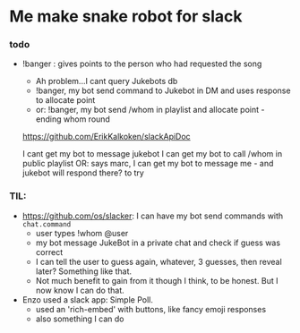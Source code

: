 # Me make snake robot for slack

### todo
- !banger : gives points to the person who had requested the song
	- Ah problem...I cant query Jukebots db
	- !banger, my bot send command to Jukebot in DM and uses response to allocate point
	- or: !banger, my bot send /whom in playlist and allocate point - ending whom round

    https://github.com/ErikKalkoken/slackApiDoc


	I cant get my bot to message jukebot
	I can get my bot to call /whom in public playlist
	OR: says marc, I can get my bot to message me - and jukebot will respond there? to try

### TIL:
 - https://github.com/os/slacker: I can have my bot send commands with `chat.command`
    - user types !whom @user
    - my bot message JukeBot in a private chat and check if guess was correct
    - I can tell the user to guess again, whatever, 3 guesses, then reveal later? Something like that.
    - Not much benefit to gain from it though I think, to be honest. But I now know I can do that.
- Enzo used a slack app: Simple Poll.
    - used an 'rich-embed' with buttons, like fancy emoji responses
    - also something I can do
